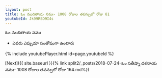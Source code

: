 ```yaml
---
layout: post
title: ఓం ముదితాయ నమః- 1008 రోజుల తపస్సులో రోజు 81
youtubeId: Jk99RSD9I4s
---
```

 
 
 ఓం ముదితాయ నమః  
 
 -  ఎవరు ఎప్పుడూ సంతోషంగా ఉంటారు 
 
  
 
  
 
 
 
 
 
 


{% include youtubePlayer.html id=page.youtubeId %}
 
[Next]({{ site.baseurl }}{% link  split2/_posts/2018-07-24-ఓం సతీష్నా దశనాయ నమః- 1008 రోజుల తపస్సులో రోజు 164.md%})
 
